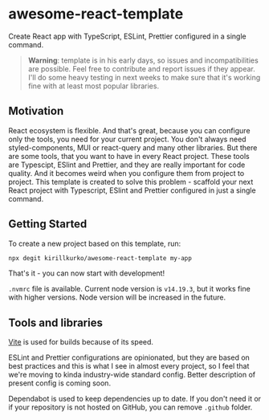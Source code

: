# awesome-react-template
Create React app with TypeScript, ESLint, Prettier configured in a single command.

> **Warning**: template is in his early days, so issues and incompatibilities
> are possible. Feel free to contribute and report issues if they appear. 
> I'll do some heavy testing in next weeks to make sure that it's working 
> fine with at least most popular libraries.

## Motivation

React ecosystem is flexible. And that's great, because you can configure only the 
tools, you need for your current project. You don't always need styled-components, 
MUI or react-query and many other libraries. But there are some tools, that you want 
to have in every React project. These tools are Typescipt, ESlint and Prettier, and they 
are really important for code quality. And it becomes weird when you configure them from project 
to project. This template is created to solve this problem - scaffold your next React 
project with Typescript, ESlint and Prettier configured in just a single command.

## Getting Started

To create a new project based on this template, run:

```bash
npx degit kirillkurko/awesome-react-template my-app
```

That's it - you can now start with development!

`.nvmrc` file is available. Current node version is `v14.19.3`, but it works fine with
higher versions. Node version will be increased in the future.

## Tools and libraries
[Vite](https://vitejs.dev/) is used for builds because of its speed. 

ESLint and Prettier configurations are opinionated, but they are based on best practices and this
is what I see in almost every project, so I feel that we're moving to kinda industry-wide 
standard config. Better description of present config is coming soon.

Dependabot is used to keep dependencies up to date. If you don't need it or if your 
repository is not hosted on GitHub, you can remove `.github` folder.
